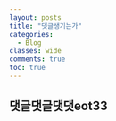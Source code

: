```yaml
---
layout: posts
title: "댓글생기는가"
categories:
  - Blog
classes: wide
comments: true
toc: true
---
```

## 댓글댓글댓댓eot33
